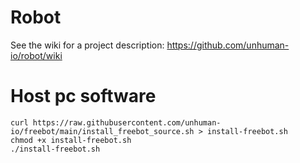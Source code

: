 # Robot

See the wiki for a project description: https://github.com/unhuman-io/robot/wiki

# Host pc software

```shell
curl https://raw.githubusercontent.com/unhuman-io/freebot/main/install_freebot_source.sh > install-freebot.sh
chmod +x install-freebot.sh
./install-freebot.sh
```
